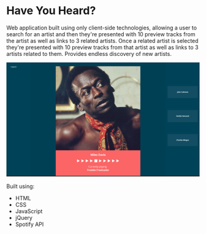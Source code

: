 # Have You Heard?
Web application built using only client-side technologies, allowing a user to search for an artist and then they're presented with 10 preview tracks from the artist as well as links to 3 related artists. Once a related artist is selected they're presented with 10 preview tracks from that artist as well as links to 3 artists related to them. Provides endless discovery of new artists.

![Have You Heard?](haveyouheard-web.png "Have You Heard?")  

Built using:
* HTML
* CSS
* JavaScript
* jQuery
* Spotify API

